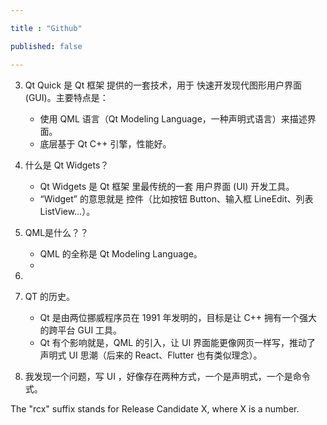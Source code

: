 ```yaml
---

title : "Github"

published: false

---
```




3. Qt Quick 是 Qt 框架 提供的一套技术，用于 快速开发现代图形用户界面 (GUI)。主要特点是：
    
    - 使用 QML 语言（Qt Modeling Language，一种声明式语言）来描述界面。
    - 底层基于 Qt C++ 引擎，性能好。
4. 什么是 Qt Widgets？

    - Qt Widgets 是 Qt 框架 里最传统的一套 用户界面 (UI) 开发工具。
    - “Widget” 的意思就是 控件（比如按钮 Button、输入框 LineEdit、列表 ListView…）。
5. QML是什么？？

    - QML 的全称是 Qt Modeling Language。
    - 
6.  
7. QT 的历史。

    - Qt 是由两位挪威程序员在 1991 年发明的，目标是让 C++ 拥有一个强大的跨平台 GUI 工具。
    - Qt 有个影响就是，QML 的引入，让 UI 界面能更像网页一样写，推动了 声明式 UI 思潮（后来的 React、Flutter 也有类似理念）。
8. 我发现一个问题，写 UI ，好像存在两种方式，一个是声明式，一个是命令式。


 The "rcx" suffix stands for Release Candidate X, where X is a number.

